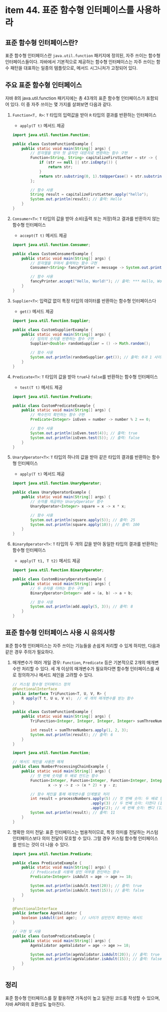 # item 44. 표준 함수형 인터페이스를 사용하라

## 표준 함수형 인터페이스란?

표준 함수형 인터페이스란 `java.util.function` 패키지에 정의된, 자주 쓰이는 함수형 인터페이스들이다. 
자바에서 기본적으로 제공하는 함수형 인터페이스는 자주 쓰이는 함수 패턴을 대표하는 일종의 템플릿으로, 메서드 시그니처가 고정되어 있다.


## 주요 표준 함수형 인터페이스

자바 8의 java.util.function 패키지에는 총 43개의 표준 함수형 인터페이스가 포함되어 있다. 
이 중 자주 쓰이는 몇 가지를 살펴보면 다음과 같다.

1. `Function<T, R>`: `T` 타입의 입력값을 받아 `R` 타입의 결과를 반환하는 인터페이스
    - `apply(T t)` 메서드 제공
    ```java
    import java.util.function.Function;
    
    public class CustomFunctionExample {
        public static void main(String[] args) {
            // 문자열을 받아 첫 글자만 대문자로 변환하는 함수 구현
            Function<String, String> capitalizeFirstLetter = str -> {
                if (str == null || str.isEmpty()) {
                    return str;
                }
                return str.substring(0, 1).toUpperCase() + str.substring(1).toLowerCase();
            };
    
            // 함수 사용
            String result = capitalizeFirstLetter.apply("hello");
            System.out.println(result); // 출력: Hello
        }
    }
    ```

2. `Consumer<T>`: `T` 타입의 값을 받아 소비(출력 또는 저장)하고 결과를 반환하지 않는 함수형 인터페이스
    - `accept(T t)` 메서드 제공
   ```java
   import java.util.function.Consumer;

   public class CustomConsumerExample {
       public static void main(String[] args) {
           // 문자열을 꾸며서 출력하는 함수 구현
           Consumer<String> fancyPrinter = message -> System.out.println("*** " + message + " ***");

           // 함수 사용
           fancyPrinter.accept("Hello, World!"); // 출력: *** Hello, World! ***
       }
   }
   ```

3. `Supplier<T>`: 입력값 없이 특정 타입의 데이터를 반환하는 함수형 인터페이스다
    - `get()` 메서드 제공
    ```java
    import java.util.function.Supplier;
    
    public class CustomSupplierExample {
        public static void main(String[] args) {
            // 임의의 숫자를 반환하는 함수 구현
            Supplier<Double> randomSupplier = () -> Math.random();
    
            // 함수 사용
            System.out.println(randomSupplier.get()); // 출력: 0과 1 사이의 랜덤 값
        }
    }
    ```

4. `Predicate<T>`: `T` 타입의 값을 받아 `true`나 `false`를 반환하는 함수형 인터페이스
    - `test(T t)` 메서드 제공
    ```java
    import java.util.function.Predicate;
    
    public class CustomPredicateExample {
        public static void main(String[] args) {
            // 짝수인지 확인하는 함수 구현
            Predicate<Integer> isEven = number -> number % 2 == 0;
    
            // 함수 사용
            System.out.println(isEven.test(4)); // 출력: true
            System.out.println(isEven.test(5)); // 출력: false
        }
    }
    ```

5. `UnaryOperator<T>`: `T` 타입의 하나의 값을 받아 같은 타입의 결과를 반환하는 함수형 인터페이스
    - `apply(T t)` 메서드 제공
    ```java
    import java.util.function.UnaryOperator;
    
    public class UnaryOperatorExample {
        public static void main(String[] args) {
            // 숫자를 제곱하는 UnaryOperator 함수
            UnaryOperator<Integer> square = x -> x * x;
    
            // 함수 사용
            System.out.println(square.apply(5)); // 출력: 25
            System.out.println(square.apply(10)); // 출력: 100
        }
    }
    ```

6. `BinaryOperator<T>`: `T` 타입의 두 개의 값을 받아 동일한 타입의 결과를 반환하는 함수형 인터페이스
    - `apply(T t1, T t2)` 메서드 제공
    ```java
    import java.util.function.BinaryOperator;
    
    public class CustomBinaryOperatorExample {
        public static void main(String[] args) {
            // 두 숫자를 더하는 함수 구현
            BinaryOperator<Integer> add = (a, b) -> a + b;
    
            // 함수 사용
            System.out.println(add.apply(5, 3)); // 출력: 8
        }
    }
    ```


## 표준 함수형 인터페이스 사용 시 유의사항

표준 함수형 인터페이스는 자주 쓰이는 기능들을 손쉽게 처리할 수 있게 하지만, 다음과 같은 경우 주의가 필요하다.

1. 매개변수가 여러 개일 경우: `Function`, `Predicate` 등은 기본적으로 2개의 매개변수만 처리할 수 있다. 세 개 이상의 매개변수가 필요하다면 함수형 인터페이스를 새로 정의하거나 메서드 체인을 고려할 수 있다.
    ```java
   // 커스텀 함수형 인터페이스 정의
    @FunctionalInterface
    public interface TriFunction<T, U, V, R> {
        R apply(T t, U u, V v);  // 세 개의 매개변수를 받는 함수
    }
    
    public class CustomFunctionExample {
        public static void main(String[] args) {
            TriFunction<Integer, Integer, Integer, Integer> sumThreeNumbers = (a, b, c) -> a + b + c;
    
            int result = sumThreeNumbers.apply(1, 2, 3);
            System.out.println(result); // 출력: 6
        }
    }
    ```
   
    ```java
    import java.util.function.Function;
    
   // 메서드 체인을 사용한 예제
    public class NumberProcessingChainExample {
        public static void main(String[] args) {
            // 첫 번째 숫자를 두 배로 만드는 함수
            Function<Integer, Function<Integer, Function<Integer, Integer>>> processNumbers =
                    x -> y -> z -> (x * 2) + y - z;
    
            // 함수 체인을 통해 매개변수를 단계별로 처리
            int result = processNumbers.apply(5) // 첫 번째 숫자: 두 배로 만든다 (5 * 2 = 10)
                                       .apply(3) // 두 번째 숫자: 더한다 (10 + 3 = 13)
                                       .apply(2); // 세 번째 숫자: 뺀다 (13 - 2 = 11)
            System.out.println(result); // 출력: 11
        }
    }
    ```

2. 명확한 의미 전달: 표준 인터페이스는 범용적이므로, 특정 의미를 전달하는 커스텀 인터페이스보다 의미 전달이 모호할 수 있다. 그럴 경우 커스텀 함수형 인터페이스를 만드는 것이 더 나을 수 있다.
    ```java
    import java.util.function.Predicate;
    
    public class PredicateExample {
        public static void main(String[] args) {
            // Predicate를 사용해 성인 여부를 판단하는 함수
            Predicate<Integer> isAdult = age -> age >= 18;
    
            System.out.println(isAdult.test(20)); // 출력: true
            System.out.println(isAdult.test(15)); // 출력: false
        }
    }
    ```

    ```java
    @FunctionalInterface
    public interface AgeValidator {
        boolean isAdult(int age);  // 나이가 성인인지 확인하는 메서드
    }
    
    // 구현 및 사용
    public class CustomPredicateExample {
        public static void main(String[] args) {
            AgeValidator ageValidator = age -> age >= 18;
    
            System.out.println(ageValidator.isAdult(20)); // 출력: true
            System.out.println(ageValidator.isAdult(15)); // 출력: false
        }
    }
    ```

## 정리

표준 함수형 인터페이스를 잘 활용하면 가독성이 높고 일관된 코드를 작성할 수 있으며, 자바 API와의 호환성도 높아진다. 
